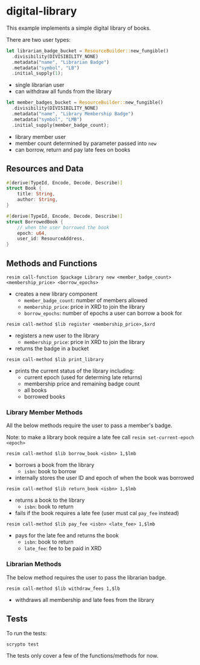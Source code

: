 # digital-library

This example implements a simple digital library of books.

There are two user types:

```rust
let librarian_badge_bucket = ResourceBuilder::new_fungible()
  .divisibility(DIVISIBILITY_NONE)
  .metadata("name", "Librarian Badge")
  .metadata("symbol", "LB")
  .initial_supply(1);
```

- single librarian user
- can withdraw all funds from the library

```rust
let member_badges_bucket = ResourceBuilder::new_fungible()
  .divisibility(DIVISIBILITY_NONE)
  .metadata("name", "Library Membership Badge")
  .metadata("symbol", "LMB")
  .initial_supply(member_badge_count);
```

- library member user
- member count determined by parameter passed into `new`
- can borrow, return and pay late fees on books

## Resources and Data

```rust
#[derive(TypeId, Encode, Decode, Describe)]
struct Book {
    title: String,
    author: String,
}
```

```rust
#[derive(TypeId, Encode, Decode, Describe)]
struct BorrowedBook {
    // when the user borrowed the book
    epoch: u64,
    user_id: ResourceAddress,
}
```

## Methods and Functions

```
resim call-function $package Library new <member_badge_count> <membership_price> <borrow_epochs>
```

- creates a new library component
  - `member_badge_count`: number of members allowed
  - `membership_price`: price in XRD to join the library
  - `borrow_epochs`: number of epochs a user can borrow a book for

```
resim call-method $lib register <membership_price>,$xrd
```

- registers a new user to the library
  - `membership_price`: price in XRD to join the library
- returns the badge in a bucket

```
resim call-method $lib print_library
```

- prints the current status of the library including:
  - current epoch (used for determing late returns)
  - membership price and remaining badge count
  - all books
  - borrowed books

### Library Member Methods

All the below methods require the user to pass a member's badge.

Note: to make a library book require a late fee call `resim set-current-epoch <epoch>`

```
resim call-method $lib borrow_book <isbn> 1,$lmb
```

- borrows a book from the library
  - `isbn`: book to borrow
- internally stores the user ID and epoch of when the book was borrowed

```
resim call-method $lib return_book <isbn> 1,$lmb
```

- returns a book to the library
  - `isbn`: book to return
- fails if the book requires a late fee (user must cal `pay_fee` instead)

```
resim call-method $lib pay_fee <isbn> <late_fee> 1,$lmb
```

- pays for the late fee and returns the book
  - `isbn`: book to return
  - `late_fee`: fee to be paid in XRD

### Librarian Methods

The below method requires the user to pass the librarian badge.

```
resim call-method $lib withdraw_fees 1,$lb
```

- withdraws all membership and late fees from the library

## Tests

To run the tests:

```
scrypto test
```

The tests only cover a few of the functions/methods for now.
